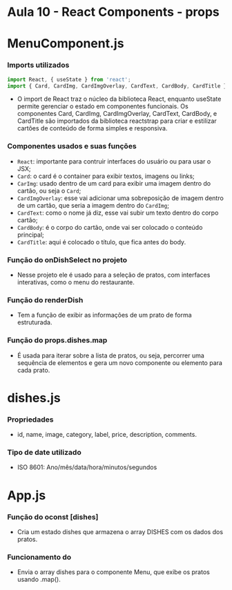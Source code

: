 # Aula 10 - React Components - props

# MenuComponent.js

### Imports utilizados

```js
import React, { useState } from 'react'; 
import { Card, CardImg, CardImgOverlay, CardText, CardBody, CardTitle } from 'reactstrap';
```

- O import de React traz o núcleo da biblioteca React, enquanto useState permite gerenciar o estado em componentes funcionais. Os componentes Card, CardImg, CardImgOverlay, CardText, CardBody, e CardTitle são importados da biblioteca reactstrap para criar e estilizar cartões de conteúdo de forma simples e responsiva.

### Componentes usados e suas funções

- `React`: importante para contruir interfaces do usuário ou para usar o JSX;
- `Card`: o card é o container para exibir textos, imagens ou links;
- `CarImg`: usado dentro de um card para exibir uma imagem dentro do cartão, ou seja o `Card`;
- `CardImgOverlay`: esse vai adicionar uma sobreposição de imagem dentro de um cartão, que seria a imagem dentro do `CardImg`;
- `CardText`: como o nome já diz, esse vai subir um texto dentro do corpo cartão;
- `CardBody`: é o corpo do cartão, onde vai ser colocado o conteúdo principal;
- `CardTitle`: aqui é colocado o título, que fica antes do body.

### Função do onDishSelect no projeto

- Nesse projeto ele é usado para a seleção de pratos, com interfaces interativas, como o menu do restaurante.
 
### Função do renderDish

- Tem a função de exibir as informações de um prato de forma estruturada.
 
### Função do props.dishes.map

-  É usada para iterar sobre a lista de pratos, ou seja, percorrer uma sequência de elementos e gera um novo componente ou elemento para cada prato.

# dishes.js

### Propriedades

- id, name, image, category, label, price, description, comments.

### Tipo de date utilizado

- ISO 8601: Ano/mês/data/hora/minutos/segundos

# App.js

### Função do oconst [dishes]

- Cria um estado dishes que armazena o array DISHES com os dados dos pratos.

### Funcionamento do <Menu dishes>

- Envia o array dishes para o componente Menu, que exibe os pratos usando .map().
